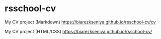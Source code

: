 # rsschool-cv
My CV project (Markdown)
https://biarezkseniya.github.io/rsschool-cv/cv

My CV project (HTML/CSS)
https://biarezkseniya.github.io/rsschool-cv/